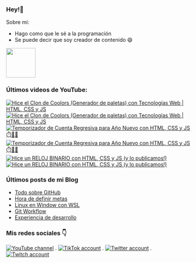 ### Hey!👋
Sobre mí:
- Hago como que le sé a la programación
- Se puede decir que soy creador de contenido 😄

<img align="center" width="80" src="https://user-images.githubusercontent.com/52986565/178525486-56010057-afa6-49d6-bb5e-c400b8694ac2.svg" />


### Últimos videos de YouTube:

<!-- BEGIN YOUTUBE-CARDS -->
[![Hice el Clon de Coolors (Generador de paletas) con Tecnologías Web | HTML, CSS y JS](https://ytcards.demolab.com/?id=bZ5RFbsqJII&title=Hice+el+Clon+de+Coolors+%28Generador+de+paletas%29+con+Tecnolog%C3%ADas+Web+%7C+HTML%2C+CSS+y+JS&lang=en&timestamp=1673631009&background_color=%230f0f0f&title_color=%23ffffff&stats_color=%23dedede&width=250&duration=819 "Hice el Clon de Coolors (Generador de paletas) con Tecnologías Web | HTML, CSS y JS")](https://www.youtube.com/watch?v=bZ5RFbsqJII#gh-dark-mode-only)[![Hice el Clon de Coolors (Generador de paletas) con Tecnologías Web | HTML, CSS y JS](https://ytcards.demolab.com/?id=bZ5RFbsqJII&title=Hice+el+Clon+de+Coolors+%28Generador+de+paletas%29+con+Tecnolog%C3%ADas+Web+%7C+HTML%2C+CSS+y+JS&lang=en&timestamp=1673631009&background_color=%23ffffff&title_color=%2324292f&stats_color=%2357606a&width=250&duration=819 "Hice el Clon de Coolors (Generador de paletas) con Tecnologías Web | HTML, CSS y JS")](https://www.youtube.com/watch?v=bZ5RFbsqJII#gh-light-mode-only)
[![Temporizador de Cuenta Regresiva para Año Nuevo con  HTML, CSS y JS ⏱️🥳🎉](https://ytcards.demolab.com/?id=o5bawqBDLKk&title=Temporizador+de+Cuenta+Regresiva+para+A%C3%B1o+Nuevo+con++HTML%2C+CSS+y+JS+%E2%8F%B1%EF%B8%8F%F0%9F%A5%B3%F0%9F%8E%89&lang=en&timestamp=1672491102&background_color=%230f0f0f&title_color=%23ffffff&stats_color=%23dedede&width=250&duration=131 "Temporizador de Cuenta Regresiva para Año Nuevo con  HTML, CSS y JS ⏱️🥳🎉")](https://www.youtube.com/watch?v=o5bawqBDLKk#gh-dark-mode-only)[![Temporizador de Cuenta Regresiva para Año Nuevo con  HTML, CSS y JS ⏱️🥳🎉](https://ytcards.demolab.com/?id=o5bawqBDLKk&title=Temporizador+de+Cuenta+Regresiva+para+A%C3%B1o+Nuevo+con++HTML%2C+CSS+y+JS+%E2%8F%B1%EF%B8%8F%F0%9F%A5%B3%F0%9F%8E%89&lang=en&timestamp=1672491102&background_color=%23ffffff&title_color=%2324292f&stats_color=%2357606a&width=250&duration=131 "Temporizador de Cuenta Regresiva para Año Nuevo con  HTML, CSS y JS ⏱️🥳🎉")](https://www.youtube.com/watch?v=o5bawqBDLKk#gh-light-mode-only)
[![Hice un RELOJ BINARIO con HTML, CSS y JS  (y lo publicamos!)](https://ytcards.demolab.com/?id=NWV4cmjtRW4&title=Hice+un+RELOJ+BINARIO+con+HTML%2C+CSS+y+JS++%28y+lo+publicamos%21%29&lang=en&timestamp=1671970501&background_color=%230f0f0f&title_color=%23ffffff&stats_color=%23dedede&width=250&duration=362 "Hice un RELOJ BINARIO con HTML, CSS y JS  (y lo publicamos!)")](https://www.youtube.com/watch?v=NWV4cmjtRW4#gh-dark-mode-only)[![Hice un RELOJ BINARIO con HTML, CSS y JS  (y lo publicamos!)](https://ytcards.demolab.com/?id=NWV4cmjtRW4&title=Hice+un+RELOJ+BINARIO+con+HTML%2C+CSS+y+JS++%28y+lo+publicamos%21%29&lang=en&timestamp=1671970501&background_color=%23ffffff&title_color=%2324292f&stats_color=%2357606a&width=250&duration=362 "Hice un RELOJ BINARIO con HTML, CSS y JS  (y lo publicamos!)")](https://www.youtube.com/watch?v=NWV4cmjtRW4#gh-light-mode-only)
<!-- END YOUTUBE-CARDS -->

### Últimos posts de mi Blog

<!-- BLOG-POST-LIST:START -->
- [Todo sobre GitHub](https://doneber.dev/blog/todo-sobre-github/)
- [Hora de definir metas](https://doneber.dev/blog/hora-de-definir-metas/)
- [Linux en Window con WSL](https://doneber.dev/blog/linux-en-window-con-wsl/)
- [Git Workflow](https://doneber.dev/blog/git-workflow/)
- [Experiencia de desarrollo](https://doneber.dev/blog/experiencia-de-desarrollo/)
<!-- BLOG-POST-LIST:END -->

### Mis redes sociales 👇

[![YouTube channel](https://img.shields.io/youtube/channel/subscribers/UCKMWXwHYoy920OFEN_BM5VQ?style=social)](https://www.youtube.com/@doneberdev)
 . [![TikTok account](https://img.shields.io/endpoint?logo=TikTok&style=social&url=https%3A%2F%2Fdoneber.dev%2Ftiktok-counter%2F)](https://www.tiktok.com/@doneberdev)
 . [![Twitter account](https://img.shields.io/twitter/follow/doneberdev?label=Followers&style=social)](https://twitter.com/doneberdev)
 . [![Twitch account](https://img.shields.io/twitch/status/doneberdev?style=social)](https://twitch.tv/doneberdev)
